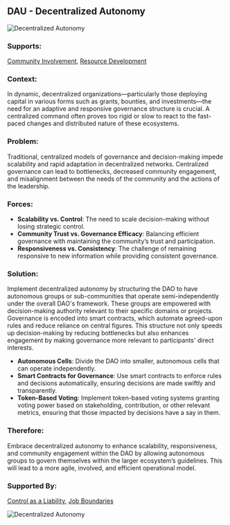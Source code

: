 ## DAU - Decentralized Autonomy

![Decentralized Autonomy](./output/illustrations/decentralized_autonomy.png)

### Supports:
[Community Involvement](./community_involvement.html), [Resource Development](./resource_development.html)

### Context:
In dynamic, decentralized organizations—particularly those deploying capital in various forms such as grants, bounties, and investments—the need for an adaptive and responsive governance structure is crucial. A centralized command often proves too rigid or slow to react to the fast-paced changes and distributed nature of these ecosystems.

### Problem:
Traditional, centralized models of governance and decision-making impede scalability and rapid adaptation in decentralized networks. Centralized governance can lead to bottlenecks, decreased community engagement, and misalignment between the needs of the community and the actions of the leadership.

### Forces:
- **Scalability vs. Control**: The need to scale decision-making without losing strategic control.
- **Community Trust vs. Governance Efficacy**: Balancing efficient governance with maintaining the community’s trust and participation.
- **Responsiveness vs. Consistency**: The challenge of remaining responsive to new information while providing consistent governance.

### Solution:
Implement decentralized autonomy by structuring the DAO to have autonomous groups or sub-communities that operate semi-independently under the overall DAO's framework. These groups are empowered with decision-making authority relevant to their specific domains or projects. Governance is encoded into smart contracts, which automate agreed-upon rules and reduce reliance on central figures. This structure not only speeds up decision-making by reducing bottlenecks but also enhances engagement by making governance more relevant to participants' direct interests.

- **Autonomous Cells**: Divide the DAO into smaller, autonomous cells that can operate independently.
- **Smart Contracts for Governance**: Use smart contracts to enforce rules and decisions automatically, ensuring decisions are made swiftly and transparently.
- **Token-Based Voting**: Implement token-based voting systems granting voting power based on stakeholding, contribution, or other relevant metrics, ensuring that those impacted by decisions have a say in them.

### Therefore:
Embrace decentralized autonomy to enhance scalability, responsiveness, and community engagement within the DAO by allowing autonomous groups to govern themselves within the larger ecosystem’s guidelines. This will lead to a more agile, involved, and efficient operational model.

### Supported By:
[Control as a Liability](./control_as_a_liability.html), [Job Boundaries](./job_boundaries.html)

![Decentralized Autonomy](./output/decentralized_autonomy_specific_graph.png)